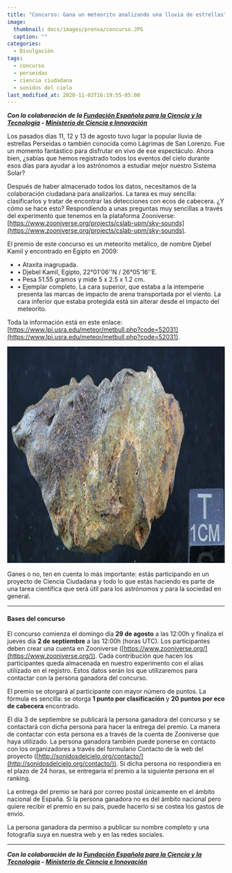 ```yaml
---
title: "Concurso: Gana un meteorito analizando una lluvia de estrellas"
image: 
  thumbnail: docs/images/prensa/concurso.JPG
  caption: ""
categories:
  - Divulgación
tags:
  - concurso
  - perseidas
  - ciencia ciudadana
  - sonidos del cielo
last_modified_at: 2020-11-03T16:19:55-05:00
---
```


***Con la colaboración de la [Fundación Española para la Ciencia y la Tecnología](https://www.fecyt.es/) - [Ministerio de Ciencia e Innovación](https://www.ciencia.gob.es/)***

Los pasados días 11, 12 y 13 de agosto tuvo lugar la popular lluvia de estrellas Perseidas o también conocida como Lágrimas de San Lorenzo. Fue un momento fantástico para disfrutar en vivo de ese espectáculo. Ahora bien, ¿sabías que hemos registrado todos los eventos del cielo durante esos días para ayudar a los astrónomos a estudiar mejor nuestro Sistema Solar? 

Después de haber almacenado todos los datos, necesitamos de la colaboración ciudadana para analizarlos. La tarea es muy sencilla: clasificarlos y tratar de encontrar las detecciones con ecos de cabecera. ¿Y cómo se hace esto? Respondiendo a unas preguntas muy sencillas a través del experimento que tenemos en la plataforma Zooniverse: [https://www.zooniverse.org/projects/cslab-upm/sky-sounds](https://www.zooniverse.org/projects/cslab-upm/sky-sounds).

El premio de este concurso es un meteorito metálico, de nombre Djebel Kamil y encontrado en Egipto en 2009:

-	•	Ataxita inagrupada. 
-	•	Djebel Kamil, Egipto, 22°01'06''N / 26°05'16''E.
-	•	Pesa 51.55  gramos y mide 5 x 2.5 x 1.2 cm.
-	•	Ejemplar completo. La cara superior, que estaba a la intemperie presenta las marcas de impacto de arena transportada por el viento. La cara inferior que estaba protegida está sin alterar desde el impacto del meteorito.

Toda la información está en este enlace: [https://www.lpi.usra.edu/meteor/metbull.php?code=52031](https://www.lpi.usra.edu/meteor/metbull.php?code=52031).

<img src="../docs/images/prensa/concurso_meteorito.png" style="height:500px">

Ganes o no, ten en cuenta lo más importante: estás participando en un proyecto de Ciencia Ciudadana y todo lo que estás haciendo es parte de una tarea científica que será útil para los astrónomos y para la sociedad en general.

___

#### Bases del concurso



El concurso comienza el domingo día **29 de agosto** a las 12:00h y finaliza el jueves día **2 de septiembre** a las 12:00h (horas UTC).
Los participantes deben crear una cuenta en Zooniverse ([https://www.zooniverse.org/](https://www.zooniverse.org/)). Cada contribución que hacen los participantes queda almacenada en nuestro experimento con el alias utilizado en el registro. Estos datos serán los que utilizaremos para contactar con la persona ganadora del concurso.

El premio se otorgará al participante con mayor número de puntos. La fórmula es sencilla: se otorga **1 punto por clasificación** y **20 puntos por eco de cabecera** encontrado.


El día 3 de septiembre se publicará la persona ganadora del concurso y se contactará con dicha persona para hacer la entrega del premio. La manera de contactar con esta persona es a través de la cuenta de Zooniverse que haya utilizado. La persona ganadora también puede ponerse en contacto con los organizadores a través del formulario Contacto de la web del proyecto ([http://sonidosdelcielo.org/contacto/](http://sonidosdelcielo.org/contacto/)). Si dicha persona no respondiera en el plazo de 24 horas, se entregaría el premio a la siguiente persona en el ranking.

La entrega del premio se hará por correo postal únicamente en el ámbito nacional de España. Si la persona ganadora no es del ámbito nacional pero quiere recibir el premio en su país, puede hacerlo si se costea los gastos de envío.

La persona ganadora da permiso a publicar su nombre completo y una fotografía suya en nuestra web y en las redes sociales.

___
***Con la colaboración de la [Fundación Española para la Ciencia y la Tecnología](https://www.fecyt.es/) - [Ministerio de Ciencia e Innovación](https://www.ciencia.gob.es/)***

